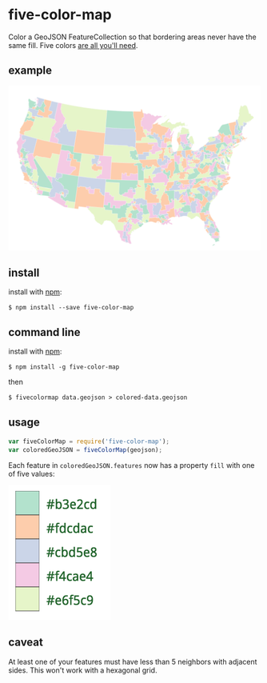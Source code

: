 # five-color-map

Color a GeoJSON FeatureCollection so that bordering areas never have the same fill. Five colors [are all you'll need](https://en.wikipedia.org/wiki/Five_color_theorem).

## example

![USA Congressional Districts](./example.png)

## install

install with [npm](https://www.npmjs.com/):

```
$ npm install --save five-color-map
```

## command line

install with [npm](https://www.npmjs.com/):
```
$ npm install -g five-color-map
```
then
```
$ fivecolormap data.geojson > colored-data.geojson
```

## usage

``` javascript
var fiveColorMap = require('five-color-map');
var coloredGeoJSON = fiveColorMap(geojson);
```

Each feature in `coloredGeoJSON.features` now has a property `fill` with one of five values:

![the five colors used by this package](./5colors.png)

## caveat

At least one of your features must have less than 5 neighbors with adjacent sides. This won't work with a hexagonal grid.
